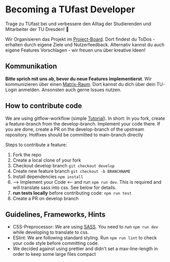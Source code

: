 # Becoming a TUfast Developer
Trage zu TUfast bei und verbessere den Alltag der Studierenden und Mitarbeiter der TU Dresden! 🌟

Wir Organisieren das Projekt im [Project-Board](https://github.com/orgs/TUfast-TUD/projects/1). Dort findest du ToDos - erhalten durch eigene Ziele und Nutzerfeedback. Alternativ kannst du auch eigene Features Vorschlagen - wir freuen uns über kreative Ideen!

## Kommunikation
**Bitte sprich mit uns ab, bevor du neue Features implementierst**. Wir kommunizieren über einen [Matrix-Raum](https://matrix.to/#/#tu-fast:tu-dresden.de). Dort kannst du dich über dein TU-Login anmelden. Ansonsten auch gerne Issues nutzen.


## How to contribute code
We are using gitflow-workflow (simple [Tutorial](
https://www.atlassian.com/de/git/tutorials/comparing-workflows/gitflow-workflow)). In short: In you fork, create a feature-branch from the develop-branch. Implement your code there. If you are done, create a PR on the develop-branch of the upstream repository. Hotfixes should be committed to main-branch directly

Steps to contribute a feature:
1. Fork the repo
2. Create a local clone of your fork
3. Checkout develop branch `git checkout develop`
4. Create new feature branch `git checkout -b BRANCHNAME`
5. Install dependencies `npm install`
6. --> Implement your Code <-- and run `npm run dev`. This is required and will translate sass into css. See below for details.
7. **run tests locally** before contributing code: `npm run test`
8. Create a PR on develop branch

## Guidelines, Frameworks, Hints
- CSS-Preprocessor: We are using [SASS](https://sass-lang.com/). You need to run `npm run dev` while developing to translate to css.
- ESlint: We are following standard styling. Run `npm run lint` to check your code style before committing code.
- We decided against using prettier and didn't set a max-line-length in order to keep some large files compact
